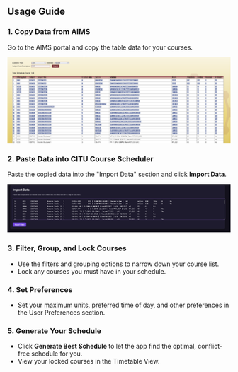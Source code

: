 ## Usage Guide

### 1. Copy Data from AIMS

Go to the AIMS portal and copy the table data for your courses.

![Guide to copying data from AIMS](course-scheduler-web/src/assets/Guide1.PNG)

### 2. Paste Data into CITU Course Scheduler

Paste the copied data into the "Import Data" section and click **Import Data**.

![Guide to pasting data into CITUCourseBuilder](course-scheduler-web/src/assets/Guide2.PNG)

### 3. Filter, Group, and Lock Courses

- Use the filters and grouping options to narrow down your course list.
- Lock any courses you must have in your schedule.

### 4. Set Preferences

- Set your maximum units, preferred time of day, and other preferences in the User Preferences section.

### 5. Generate Your Schedule

- Click **Generate Best Schedule** to let the app find the optimal, conflict-free schedule for you.
- View your locked courses in the Timetable View.